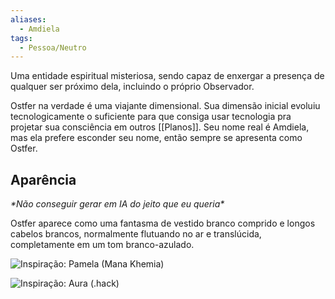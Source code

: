 ```yaml
---
aliases:
  - Amdiela
tags:
  - Pessoa/Neutro
---
```

Uma entidade espiritual misteriosa, sendo capaz de enxergar a presença de qualquer ser próximo dela, incluindo o próprio Observador.

Ostfer na verdade é uma viajante dimensional. Sua dimensão inicial evoluiu tecnologicamente o suficiente para que consiga usar tecnologia pra projetar sua consciência em outros [[Planos]]. Seu nome real é Amdiela, mas ela prefere esconder seu nome, então sempre se apresenta como Ostfer.

## Aparência
_&ast;Não conseguir gerar em IA do jeito que eu queria&ast;_

Ostfer aparece como uma fantasma de vestido branco comprido e longos cabelos brancos, normalmente flutuando no ar e translúcida, completamente em um tom branco-azulado.

![Inspiração: Pamela (Mana Khemia)](https://static.wikia.nocookie.net/atelierseries/images/3/3f/A9_Pamela.jpg)

![Inspiração: Aura (.hack)](https://static.wikia.nocookie.net/dothack/images/6/69/Aurafull.jpg)
